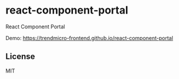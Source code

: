 # react-component-portal

React Component Portal

Demo: https://trendmicro-frontend.github.io/react-component-portal

## License

MIT
